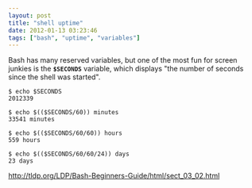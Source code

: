 ```yaml
---
layout: post
title: "shell uptime"
date: 2012-01-13 03:23:46
tags: ["bash", "uptime", "variables"]
---
```


Bash has many reserved variables, but one of the most fun for screen junkies is
the **`$SECONDS`** variable, which displays "the
number of seconds since the shell was started".

```
$ echo $SECONDS
2012339

$ echo $(($SECONDS/60)) minutes
33541 minutes

$ echo $(($SECONDS/60/60)) hours
559 hours

$ echo $(($SECONDS/60/60/24)) days 
23 days

```

<http://tldp.org/LDP/Bash-Beginners-Guide/html/sect_03_02.html>
